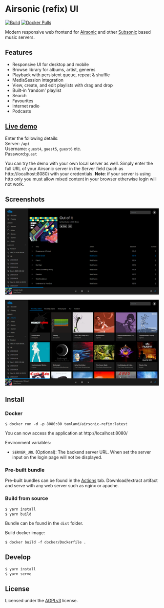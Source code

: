 # Airsonic (refix) UI

[![Build](https://img.shields.io/github/workflow/status/tamland/airsonic-refix/CI?style=flat-square)](https://github.com/tamland/airsonic-refix/actions)
[![Docker Pulls](https://img.shields.io/docker/pulls/tamland/airsonic-refix?style=flat-square)](https://hub.docker.com/r/tamland/airsonic-refix)

Modern responsive web frontend for [Airsonic](https://github.com/airsonic-advanced/airsonic-advanced) and other [Subsonic](https://github.com/topics/subsonic) based music servers.

## Features
- Responsive UI for desktop and mobile
- Browse library for albums, artist, generes
- Playback with persistent queue, repeat & shuffle
- MediaSession integration
- View, create, and edit playlists with drag and drop
- Built-in 'random' playlist
- Search
- Favourites
- Internet radio
- Podcasts

## [Live demo](https://airsonic.netlify.com)

Enter the following details:  
Server: `/api`  
Username: `guest4`, `guest5`, `guest6` etc.  
Password:`guest`

You can try the demo with your own local server as well. Simply enter the full URL of your Airsonic server in the Server field (such as http://localhost:8080) with your credentials.  **Note**: if your server is using http only you must allow mixed content in your browser otherwise login will not work.

## Screenshots

![Screenshot](screenshots/album.png)

![Screenshot](screenshots/albumlist.png)


## Install

### Docker

```
$ docker run -d -p 8080:80 tamland/airsonic-refix:latest
```

You can now access the application at http://localhost:8080/

Environment variables:
- `SERVER_URL` (Optional): The backend server URL. When set the server input on the login page will not be displayed.


### Pre-built bundle

Pre-built bundles can be found in the [Actions](https://github.com/tamland/airsonic-refix/actions)
tab. Download/extract artifact and serve with any web server such as nginx or apache.

### Build from source

```
$ yarn install
$ yarn build
```

Bundle can be found in the `dist` folder.

Build docker image:

```
$ docker build -f docker/Dockerfile .
```

## Develop

```
$ yarn install
$ yarn serve
```


## License

Licensed under the [AGPLv3](LICENSE) license.
